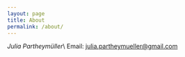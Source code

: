 ```yaml
---
layout: page
title: About
permalink: /about/
---
```


*Julia Partheymüller*\\
Email: julia.partheymueller@gmail.com

